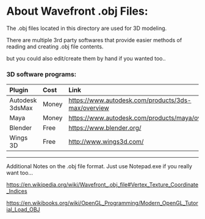 # About Wavefront .obj Files:

The .obj files located in this directory are used for 3D modeling.

There are multiple 3rd party softwares that provide easier methods of reading and
creating .obj file contents.

but you could also edit/create them by hand if you wanted too..


### 3D software programs:
| Plugin  | Cost    | Link    |
| :------ | :------ | :------ |
| Autodesk 3dsMax | Money | https://www.autodesk.com/products/3ds-max/overview |
| Maya            | Money | https://www.autodesk.com/products/maya/overview    |
| Blender         | Free  | https://www.blender.org/                           |
| Wings 3D        | Free  | http://www.wings3d.com/                            |

----
Additional Notes on the .obj file format. Just use Notepad.exe if you really want too...

https://en.wikipedia.org/wiki/Wavefront_.obj_file#Vertex_Texture_Coordinate_Indices

https://en.wikibooks.org/wiki/OpenGL_Programming/Modern_OpenGL_Tutorial_Load_OBJ